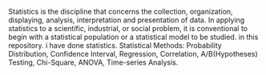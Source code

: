 Statistics is the discipline that concerns the collection, organization, displaying, analysis, interpretation and presentation of data. In applying statistics to a scientific, industrial, or social problem, it is conventional to begin with a statistical population or a statistical model to be studied.
in this repository. i have done statistics.
Statistical Methods: Probability Distribution, Confidence Interval, 
Regression, Correlation, A/B(Hypotheses) Testing, Chi-Square, ANOVA, Time-series Analysis.
